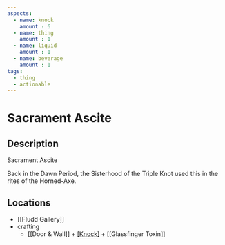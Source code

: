 ```yaml
---
aspects: 
  - name: knock
    amount : 6
  - name: thing
    amount : 1
  - name: liquid
    amount : 1
  - name: beverage
    amount : 1
tags:
  - thing
  - actionable
---
```


# Sacrament Ascite

## Description
Sacrament Ascite

Back in the Dawn Period, the Sisterhood of the Triple Knot used this in the rites of the Horned-Axe.
## Locations
- [[Fludd Gallery]]
- crafting
	- [[Door & Wall]] + [[Knock]](15) + [[Glassfinger Toxin]]